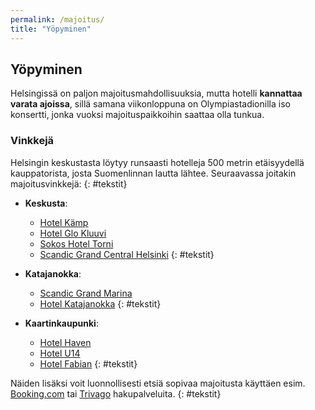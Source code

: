 ```yaml
---
permalink: /majoitus/
title: "Yöpyminen"
---
```


## Yöpyminen

Helsingissä on paljon majoitusmahdollisuuksia, mutta hotelli **kannattaa varata ajoissa**, sillä samana viikonloppuna on Olympiastadionilla
iso konsertti, jonka vuoksi majoituspaikkoihin saattaa olla tunkua.

### Vinkkejä

Helsingin keskustasta löytyy runsaasti hotelleja 500 metrin etäisyydellä kauppatorista, josta Suomenlinnan lautta lähtee. Seuraavassa joitakin majoitusvinkkejä:
{: #tekstit}

- **Keskusta**:
   - [Hotel Kämp](https://www.hotelkamp.com/)
   - [Hotel Glo Kluuvi](https://www.glohotels.fi/)
   - [Sokos Hotel Torni](https://www.sokoshotels.fi/fi/helsinki/solo-sokos-hotel-torni)
   - [Scandic Grand Central Helsinki](https://www.scandichotels.fi/hotellit/suomi/helsinki/scandic-grand-central-helsinki)
{: #tekstit}

- **Katajanokka**:
   - [Scandic Grand Marina](https://www.scandichotels.fi/hotellit/suomi/helsinki/scandic-grand-marina)
   - [Hotel Katajanokka](https://www.hotelkatajanokka.fi/)
{: #tekstit}

- **Kaartinkaupunki**:
   - [Hotel Haven](https://www.hotelhaven.fi/)
   - [Hotel U14](https://hotelu14.fi/fi)
   - [Hotel Fabian](https://www.hotelfabian.com/hotelli)
{: #tekstit}

Näiden lisäksi voit luonnollisesti etsiä sopivaa majoitusta käyttäen esim. [Booking.com](http://booking.com/) tai [Trivago](https://www.trivago.fi/) hakupalveluita.
{: #tekstit}

